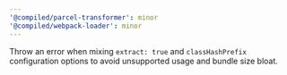 ```yaml
---
'@compiled/parcel-transformer': minor
'@compiled/webpack-loader': minor
---
```


Throw an error when mixing `extract: true` and `classHashPrefix` configuration options to avoid unsupported usage and bundle size bloat.
